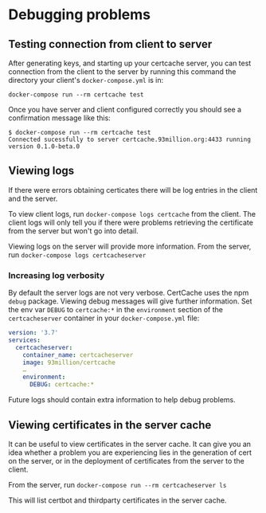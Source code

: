 # Debugging problems

## Testing connection from client to server

After generating keys, and starting up your certcache server, you can test connection from the client to the server by running this command the directory your client's `docker-compose.yml` is in:

```
docker-compose run --rm certcache test
```

Once you have server and client configured correctly you should see a confirmation message like this:

```
$ docker-compose run --rm certcache test
Connected sucessfully to server certcache.93million.org:4433 running version 0.1.0-beta.0
```

## Viewing logs

If there were errors obtaining certicates there will be log entries in the client and the server.

To view client logs, run `docker-compose logs certcache` from the client. The client logs will only tell you if there were problems retrieving the certificate from the server but won't go into detail.

Viewing logs on the server will provide more information. From the server, run `docker-compose logs certcacheserver`

### Increasing log verbosity

By default the server logs are not very verbose. CertCache uses the npm `debug` package. Viewing debug messages will give further information. Set the env var `DEBUG` to `certcache:*` in the `environment` section of the `certcacheserver` container in your `docker-compose.yml` file:

```yaml
version: '3.7'
services:
  certcacheserver:
    container_name: certcacheserver
    image: 93million/certcache
    …
    environment:
      DEBUG: certcache:*
```

Future logs should contain extra information to help debug problems.

## Viewing certificates in the server cache

It can be useful to view certificates in the server cache. It can give you an idea whether a problem you are experiencing lies in the generation of cert on the server, or in the deployment of certificates from the server to the client.

From the server, run `docker-compose run --rm certcacheserver ls`

This will list certbot and thirdparty certificates in the server cache.
